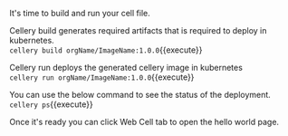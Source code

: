 It's time to build and run your cell file. 

Cellery build  generates required artifacts that is required to deploy in kubernetes.  
`cellery build orgName/ImageName:1.0.0`{{execute}}

Cellery run deploys the generated cellery image in kubernetes  
`cellery run orgName/ImageName:1.0.0`{{execute}}

You can use the below command to see the status of the deployment.  
`cellery ps`{{execute}}

Once it's ready you can click Web Cell tab to open the hello world page.
